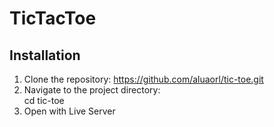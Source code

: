 # TicTacToe
## Installation
1. Clone the repository:
 https://github.com/aluaorl/tic-toe.git
2. Navigate to the project directory:  
   cd tic-toe
3. Open with Live Server   
